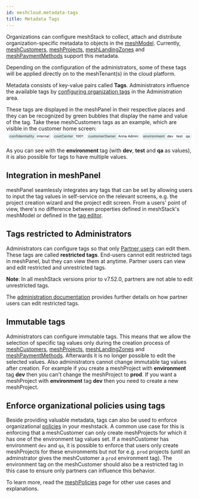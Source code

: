 ```yaml
---
id: meshcloud.metadata-tags
title: Metadata Tags
---
```


Organizations can configure meshStack to collect, attach and distribute organization-specific metadata
to objects in the [meshModel](meshcloud.index.md). Currently, [meshCustomers](meshcloud.customer.md), [meshProjects](meshcloud.project.md), [meshLandingZones](meshcloud.landing-zones.md) and [meshPaymentMethods](./meshcloud.payment-methods.md) support this metadata.

Depending on the configuration of the administrators, some of these tags will be applied directly on to the meshTenant(s) in the cloud platform.

Metadata consists of key-value pairs called **Tags**. Administrators influence the available tags by [configuring organization tags](meshstack.metadata-tags.md) in the Administration area.

These tags are displayed in the meshPanel in their respective places and they can be recognized by green bubbles that display the name and value of the tag. Take these meshCustomers tags as an example, which are visible in the customer home screen:
![Example Tags](assets/metadata_tags/mesh_customer_example_tags.png)

As you can see with the **environment** tag (with **dev**, **test** and **qa** as values), it is also possible for tags to have multiple values.

## Integration in meshPanel

meshPanel seamlessly integrates any tags that can be set by allowing users to input the tag values in self-service on the relevant screens, e.g. the project creation wizard and the project edit screen. From a users' point of view, there's no difference between properties defined in meshStack's meshModel or defined in the [tag editor](meshstack.metadata-tags.md).

## Tags restricted to Administrators

Administrators can configure tags so that only [Partner users](./administration.index.md) can edit them. These tags are called **restricted tags**. End-users cannot edit restricted tags in meshPanel, but they can view them at anytime. Partner users can view and edit restricted and unrestricted tags.

**Note**: In all meshStack versions prior to v7.52.0, partners are not able to edit unrestricted tags.

The [administration documentation](./administration.index.md) provides further details on how partner users can edit restricted tags.

## Immutable tags

Administrators can configure immutable tags. This means that we allow the selection of specific tag values only during the creation process of [meshCustomers](meshcloud.customer.md), [meshProjects](meshcloud.project.md), [meshLandingZones](meshcloud.landing-zones.md) and [meshPaymentMethods](./meshcloud.payment-methods.md). Afterwards it is no longer possible to edit the selected values. Also administrators cannot change immutable tag values after creation.
For example if you create a meshProject with **environment** tag **dev** then you can't change the meshProject to **prod**. If you want a meshProject with **environment** tag **dev** then you need to create a new meshProject.

## Enforce organizational policies using tags

Beside providing valuable metadata, tags can also be used to enforce organizational [policies](meshcloud.policies.html) in your meshstack. A common use case for this is enforcing that a meshCustomer can only create meshProjects for which it has one of the environment tag values set. If a meshCustomer has environment `dev` and `qa`, it is possible to enforce that users only create meshProjects for these environments but not for e.g. `prod` projects (until an adminstrator gives the meshCustomer a `prod` environment tag). The environment tag on the meshCustomer should also be a restricted tag in this case to ensure only partners can influence this behavior.

To learn more, read the [meshPolicies](./meshcloud.policies.md) page for other use cases and explanations.
